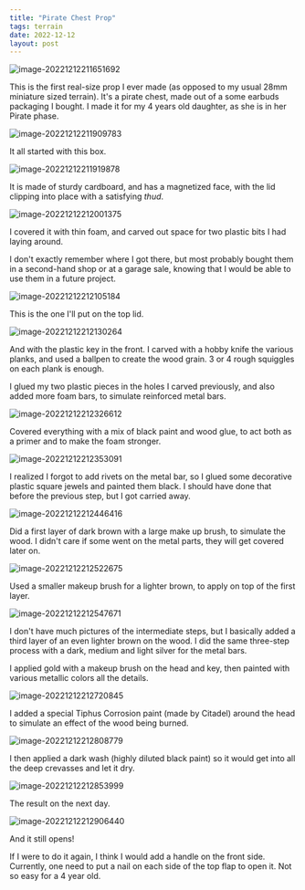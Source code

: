 ```yaml
---
title: "Pirate Chest Prop"
tags: terrain
date: 2022-12-12
layout: post
---
```


![image-20221212211651692](./image-20221212211651692.png)

This is the first real-size prop I ever made (as opposed to my usual 28mm miniature sized terrain). It's a pirate chest, made out of a some earbuds packaging I bought. I made it for my 4 years old daughter, as she is in her Pirate phase.

![image-20221212211909783](./image-20221212211909783.png)

It all started with this box.

![image-20221212211919878](./image-20221212211919878.png)

It is made of sturdy cardboard, and has a magnetized face, with the lid clipping into place with a satisfying *thud*.

![image-20221212212001375](./image-20221212212001375.png)

I covered it with thin foam, and carved out space for two plastic bits I had laying around. 

I don't exactly remember where I got there, but most probably bought them in a second-hand shop or at a garage sale, knowing that I would be able to use them in a future project.

![image-20221212212105184](./image-20221212212105184.png)

This is the one I'll put on the top lid.

![image-20221212212130264](./image-20221212212130264.png)

And with the plastic key in the front. I carved with a hobby knife the various planks, and used a ballpen to create the wood grain. 3 or 4 rough squiggles on each plank is enough.

I glued my two plastic pieces in the holes I carved previously, and also added more foam bars, to simulate reinforced metal bars.

![image-20221212212326612](./image-20221212212326612.png)

Covered everything with a mix of black paint and wood glue, to act both as a primer and to make the foam stronger.

![image-20221212212353091](./image-20221212212353091.png)

I realized I forgot to add rivets on the metal bar, so I glued some decorative plastic square jewels and painted them black. I should have done that before the previous step, but I got carried away.

![image-20221212212446416](./image-20221212212446416.png)

Did a first layer of dark brown with a large make up brush, to simulate the wood. I didn't care if some went on the metal parts, they will get covered later on.

![image-20221212212522675](./image-20221212212522675.png)

Used a smaller makeup brush for a lighter brown, to apply on top of the first layer.

![image-20221212212547671](./image-20221212212547671.png)

I don't have much pictures of the intermediate steps, but I basically added a third layer of an even lighter brown on the wood. I did the same three-step process with a dark, medium and light silver for the metal bars.

I applied gold with a makeup brush on the head and key, then painted with various metallic colors all the details.

![image-20221212212720845](./image-20221212212720845.png)

I added a special Tiphus Corrosion paint (made by Citadel) around the head to simulate an effect of the wood being burned.

![image-20221212212808779](./image-20221212212808779.png)

I then applied a dark wash (highly diluted black paint) so it would get into all the deep crevasses and let it dry.

![image-20221212212853999](./image-20221212212853999.png)

The result on the next day.

![image-20221212212906440](./image-20221212212906440.png)

And it still opens!

If I were to do it again, I think I would add a handle on the front side. Currently, one need to put a nail on each side of the top flap to open it. Not so easy for a 4 year old.